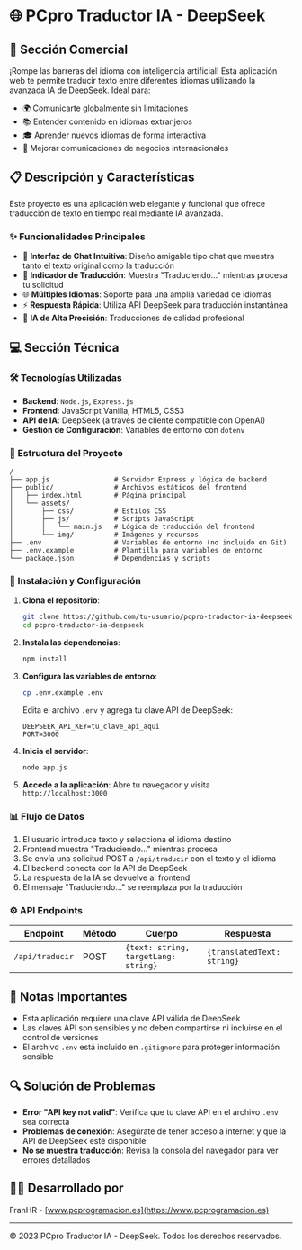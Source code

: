 # 🌐 PCpro Traductor IA - DeepSeek

## 🚀 Sección Comercial
¡Rompe las barreras del idioma con inteligencia artificial! Esta aplicación web te permite traducir texto entre diferentes idiomas utilizando la avanzada IA de DeepSeek. Ideal para:

- 🌍 Comunicarte globalmente sin limitaciones
- 📚 Entender contenido en idiomas extranjeros
- 🎓 Aprender nuevos idiomas de forma interactiva
- 💼 Mejorar comunicaciones de negocios internacionales

## 📋 Descripción y Características

Este proyecto es una aplicación web elegante y funcional que ofrece traducción de texto en tiempo real mediante IA avanzada.

### ✨ Funcionalidades Principales

- 📝 **Interfaz de Chat Intuitiva**: Diseño amigable tipo chat que muestra tanto el texto original como la traducción
- 🔄 **Indicador de Traducción**: Muestra "Traduciendo..." mientras procesa tu solicitud
- 🌐 **Múltiples Idiomas**: Soporte para una amplia variedad de idiomas
- ⚡ **Respuesta Rápida**: Utiliza API DeepSeek para traducción instantánea
- 🧠 **IA de Alta Precisión**: Traducciones de calidad profesional

## 💻 Sección Técnica

### 🛠️ Tecnologías Utilizadas

- **Backend**: `Node.js`, `Express.js`
- **Frontend**: JavaScript Vanilla, HTML5, CSS3
- **API de IA**: DeepSeek (a través de cliente compatible con OpenAI)
- **Gestión de Configuración**: Variables de entorno con `dotenv`

### 📁 Estructura del Proyecto

```
/
├── app.js                # Servidor Express y lógica de backend
├── public/               # Archivos estáticos del frontend
│   ├── index.html        # Página principal
│   └── assets/
│       ├── css/          # Estilos CSS
│       ├── js/           # Scripts JavaScript
│       │   └── main.js   # Lógica de traducción del frontend
│       └── img/          # Imágenes y recursos
├── .env                  # Variables de entorno (no incluido en Git)
├── .env.example          # Plantilla para variables de entorno
└── package.json          # Dependencias y scripts
```

### 🔧 Instalación y Configuración

1. **Clona el repositorio**:
   ```bash
   git clone https://github.com/tu-usuario/pcpro-traductor-ia-deepseek.git
   cd pcpro-traductor-ia-deepseek
   ```

2. **Instala las dependencias**:
   ```bash
   npm install
   ```

3. **Configura las variables de entorno**:
   ```bash
   cp .env.example .env
   ```
   Edita el archivo `.env` y agrega tu clave API de DeepSeek:
   ```
   DEEPSEEK_API_KEY=tu_clave_api_aqui
   PORT=3000
   ```

4. **Inicia el servidor**:
   ```bash
   node app.js
   ```

5. **Accede a la aplicación**:
   Abre tu navegador y visita `http://localhost:3000`

### 📊 Flujo de Datos

1. El usuario introduce texto y selecciona el idioma destino
2. Frontend muestra "Traduciendo..." mientras procesa
3. Se envía una solicitud POST a `/api/traducir` con el texto y el idioma
4. El backend conecta con la API de DeepSeek
5. La respuesta de la IA se devuelve al frontend
6. El mensaje "Traduciendo..." se reemplaza por la traducción

### ⚙️ API Endpoints

| Endpoint | Método | Cuerpo | Respuesta |
|----------|--------|--------|-----------|
| `/api/traducir` | POST | `{text: string, targetLang: string}` | `{translatedText: string}` |

## 📌 Notas Importantes

- Esta aplicación requiere una clave API válida de DeepSeek
- Las claves API son sensibles y no deben compartirse ni incluirse en el control de versiones
- El archivo `.env` está incluido en `.gitignore` para proteger información sensible

## 🔍 Solución de Problemas

- **Error "API key not valid"**: Verifica que tu clave API en el archivo `.env` sea correcta
- **Problemas de conexión**: Asegúrate de tener acceso a internet y que la API de DeepSeek esté disponible
- **No se muestra traducción**: Revisa la consola del navegador para ver errores detallados

## 👨‍💻 Desarrollado por

FranHR - [www.pcprogramacion.es](https://www.pcprogramacion.es)

---

© 2023 PCpro Traductor IA - DeepSeek. Todos los derechos reservados. 